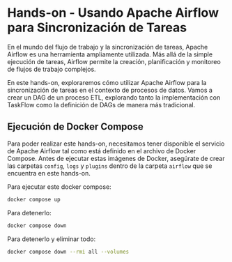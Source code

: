 # Hands-on - Usando Apache Airflow para Sincronización de Tareas

En el mundo del flujo de trabajo y la sincronización de tareas, Apache Airflow es una herramienta ampliamente 
utilizada. Más allá de la simple ejecución de tareas, Airflow permite la creación, planificación y monitoreo de flujos 
de trabajo complejos.

En este hands-on, exploraremos cómo utilizar Apache Airflow para la sincronización de tareas en el contexto de 
procesos de datos. Vamos a crear un DAG de un proceso ETL, explorando tanto la implementación con TaskFlow como la
definición de DAGs de manera más tradicional.

## Ejecución de Docker Compose

Para poder realizar este hands-on, necesitamos tener disponible el servicio de Apache Airflow tal como está definido 
en el archivo de Docker Compose. Antes de ejecutar estas imágenes de Docker, asegúrate de crear las carpetas 
`config`, `logs` y `plugins` dentro de la carpeta `airflow` que se encuentra en este hands-on.

Para ejecutar este docker compose:

```Bash
docker compose up
```

Para detenerlo:
```Bash
docker compose down
```

Para detenerlo y eliminar todo:
```Bash
docker compose down --rmi all --volumes
```
